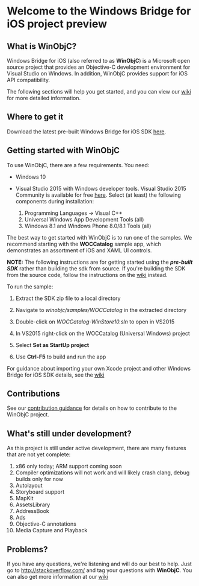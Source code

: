 # Welcome to the Windows Bridge for iOS project preview

## What is WinObjC?
Windows Bridge for iOS (also referred to as **WinObjC**) is a Microsoft open source project that provides an Objective-C development environment for Visual Studio on Windows. In addition, WinObjC provides support for iOS API compatibility.

The following sections will help you get started, and you can view our [wiki](https://github.com/Microsoft/WinObjC/wiki) for more detailed information.

## Where to get it

Download the latest pre-built Windows Bridge for iOS SDK [here](https://github.com/Microsoft/WinObjC/releases/download/0.1.0.151112/winobjc.zip).

## Getting started with WinObjC
To use WinObjC, there are a few requirements. You need:
- Windows 10
- Visual Studio 2015 with Windows developer tools. Visual Studio 2015 Community is available for free [here](https://dev.windows.com/downloads). Select (at least) the following components during installation:

    1. Programming Languages -> Visual C++
    2. Universal Windows App Development Tools (all)
    3. Windows 8.1 and Windows Phone 8.0/8.1 Tools (all)

The best way to get started with WinObjC is to run one of the samples. We recommend starting with the **WOCCatalog** sample app, which demonstrates an assortment of iOS and XAML UI controls.

**NOTE:** The following instructions are for getting started using the ***pre-built SDK*** rather than building the sdk from source. If you're building the SDK from the source code, follow the instructions on the [wiki](https://github.com/Microsoft/WinObjC/wiki) instead. 

To run the sample:

1. Extract the SDK zip file to a local directory

2. Navigate to *winobjc/samples/WOCCatalog* in the extracted directory

3. Double-click on *WOCCatalog-WinStore10.sln* to open in VS2015

4. In VS2015 right-click on the WOCCatalog (Universal Windows) project

5. Select **Set as StartUp project**

6. Use **Ctrl-F5** to build and run the app


For guidance about importing your own Xcode project and other Windows Bridge for iOS SDK details, see the [wiki](https://github.com/Microsoft/WinObjC/wiki)

## Contributions

See our [contribution guidance](Contributing.md) for details on how to contribute to the WinObjC project.

## What's still under development?
As this project is still under active development, there are many features that are not yet complete:

1. x86 only today; ARM support coming soon
2. Compiler optimizations will not work and will likely crash clang, debug builds only for now
3. Autolayout
4. Storyboard support
5. MapKit
6. AssetsLibrary
7. AddressBook
8. Ads
9. Objective-C annotations
10. Media Capture and Playback

## Problems?
If you have any questions, we're listening and will do our best to help. Just go to http://stackoverflow.com/ and tag your questions with **WinObjC**. You can also get more information at our [wiki](https://github.com/Microsoft/WinObjC/wiki)
